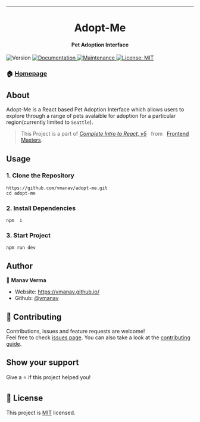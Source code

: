 ***
<h1 align="center">Adopt-Me</h1>
<h4 align="center">Pet Adoption Interface</h4>

<p>
  <img alt="Version" src="https://img.shields.io/badge/version-1.0.0-blue.svg?cacheSeconds=2592000" />
  <a href="https://github.com/vmanav/adopt-me#readme" target="_blank">
    <img alt="Documentation" src="https://img.shields.io/badge/documentation-yes-brightgreen.svg" />
  </a>
  <a href="https://github.com/vmanav/adopt-me/graphs/commit-activity" target="_blank">
    <img alt="Maintenance" src="https://img.shields.io/badge/Maintained%3F-yes-green.svg" />
  </a>
  <a href="https://github.com/vmanav/adopt-me/blob/master/LICENSE" target="_blank">
    <img alt="License: MIT" src="https://img.shields.io/github/license/vmanav/adopt-me" />
  </a>
</p>

### 🏠 [Homepage](https://github.com/vmanav/adopt-me#readme)

## About

Adopt-Me is a React based Pet Adoption Interface which allows users to explore through a range of pets avalaible for adoption for a particular region(currently limited to `Seattle`).
<br />
>This Project is a part of *[Complete Intro to React, v5](https://frontendmasters.com/courses/complete-react-v5/)* &nbsp; from &nbsp; [Frontend Masters](https://frontendmasters.com/).

## Usage

### 1. Clone the Repository

	https://github.com/vmanav/adopt-me.git
	cd adopt-me

### 2. Install Dependencies

	npm  i

### 3. Start Project

	npm run dev

## Author

👤 **Manav Verma**

* Website: https://vmanav.github.io/
* Github: [@vmanav](https://github.com/vmanav)

## 🤝 Contributing

Contributions, issues and feature requests are welcome!<br />Feel free to check [issues page](https://github.com/vmanav/adopt-me/issues). You can also take a look at the [contributing guide](https://github.com/vmanav/adopt-me/blob/master/CONTRIBUTING.md).

## Show your support

Give a ⭐️ if this project helped you!

## 📝 License

This project is [MIT](https://github.com/vmanav/adopt-me/blob/master/LICENSE) licensed.
